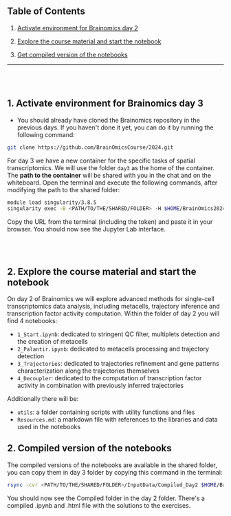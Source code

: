 ## Table of Contents

1. [Activate environment for Brainomics day 2](#1-activate-environment-for-brainomics-day-2)

2. [Explore the course material and start the notebook](#2-explore-the-course-material-and-start-the-notebook)

3. [Get compiled version of the notebooks](#3-compiled-version-of-the-notebooks)

---------------

<br> </br>

## 1. Activate environment for Brainomics day 3

* You should already have cloned the Brainomics repository in the previous days. If you haven't done it yet, you can do it by running the following command:

```bash
git clone https://github.com/BrainOmicsCourse/2024.git
```

For day 3 we have a new container for the specific tasks of spatial transcriptomics. We will use the folder `day3` as the home of the container. The __path to the container__ will be shared with you in the chat and on the whiteboard. Open the terminal and execute the following commands, after modifying the path to the shared folder:

```bash
module load singularity/3.8.5
singularity exec -B <PATH/TO/THE/SHARED/FOLDER> -H $HOME/BrainOmics2024/  <PATH/TO/THE/SHARED/FOLDER>/Container/Day2v2.sif jupyter lab -y --ip=0.0.0.0 --port=8888 --notebook-dir=$HOME/BrainOmics2024/
```

Copy the URL from the terminal (including the token) and paste it in your browser. You should now see the Jupyter Lab interface.

<br> </br>

## 2. Explore the course material and start the notebook

On day 2 of Brainomics we will explore advanced methods for single-cell transcriptomics data analysis, including metacells, trajectory inference and transcription factor activity computation. Within the folder of day 2 you will find 4 notebooks:

* `1_Start.ipynb`: dedicated to stringent QC filter, multiplets detection and the creation of metacells
* `2_Palantir.ipynb`: dedicated to metacells processing and trajectory detection
* `3_Trajectories`: dedicated to trajectories refinement and gene patterns characterization along the trajectories themselves
* `4_Decoupler`: dedicated to the computation of transcription factor activity in combination with previously inferred trajectories

Additionally there will be:

* `utils`: a folder containing scripts with utility functions and files
* `Resources.md`: a markdown file with references to the libraries and data used in the notebooks


## 2. Compiled version of the notebooks

The compiled versions of the notebooks are available in the shared folder, you can copy them in day 3 folder by copying this command in the terminal:

```bash
rsync -cvr <PATH/TO/THE/SHARED/FOLDER>/InputData/Compiled_Day2 $HOME/Brainomics2024/2_Day2/
```

You should now see the Compiled folder in the day 2 folder. There's a compiled .ipynb and .html file with the solutions to the exercises.